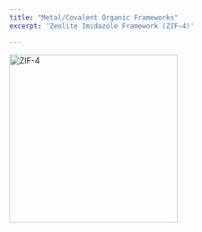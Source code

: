 ```yaml
---
title: "Metal/Covalent Organic Frameworks"
excerpt: 'Zeolite Imidazole Framework (ZIF-4)'

---
```


<img src="https://jantoniosantiz.github.io/jrodriguezantonio.github.io/images/Mo-ZIF4.png" width="300" alt="ZIF-4" />